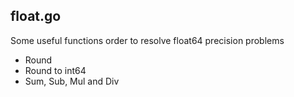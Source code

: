## float.go
Some useful functions order to resolve float64 precision problems

* Round
* Round to int64
* Sum, Sub, Mul and Div
